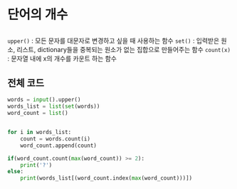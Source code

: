 # 단어의 개수

##
`upper()` : 모든 문자를 대문자로 변경하고 싶을 때 사용하는 함수
`set()` : 입력받은 원소, 리스트, dictionary들을 중복되는 원소가 없는 집합으로 만들어주는 함수
`count(x)` : 문자열 내에 x의 개수를 카운트 하는 함수

## 전체 코드
```python
words = input().upper()
words_list = list(set(words))
word_count = list()


for i in words_list:
    count = words.count(i)
    word_count.append(count)

if(word_count.count(max(word_count)) >= 2):
    print('?')
else:
    print(words_list[(word_count.index(max(word_count)))])
```